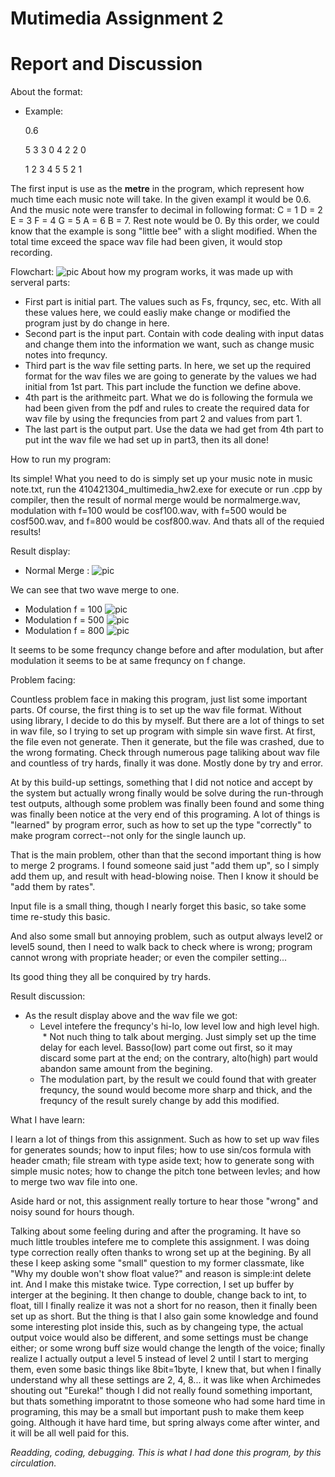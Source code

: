 # Mutimedia Assignment 2

# Report and Discussion
About the format:
* Example:

  0.6

  5 3 3 0 4 2 2 0

  1 2 3 4 5 5 2 1

The first input is use as the **metre** in the program, which represent how much time each music note will take.
In the given exampl it would be 0.6. And the music note were transfer to decimal in following format:
C = 1 D = 2 E = 3 F = 4 G = 5 A = 6 B = 7. Rest note would be 0.
By this order, we could know that the example is song "little bee" with a slight modified.
When the total time exceed the space wav file had been given, it would stop recording.
 
Flowchart:
![pic]( https://user-images.githubusercontent.com/33059129/33530090-ff2e9ce6-d8b4-11e7-988f-140c44e02b4e.PNG "flow chart")
About how my program works, it was made up with serveral parts:
* First part is initial part. The values such as Fs, frquncy, sec, etc. With all these values here, we could easliy make
  change or modified the program just by do change in here.
* Second part is the input part. Contain with code dealing with input datas and change them into the information we want, such as 
  change music notes into frequncy.
* Third part is the wav file setting parts. In here, we set up the required format for the wav files we are going to generate
  by the values we had initial from 1st part. This part include the function we define above.
* 4th part is the arithmeitc part. What we do is following the formula we had been given from the pdf and rules to create the 
  required data for wav file by using the frequncies from part 2 and values from part 1.
* The last part is the output part. Use the data we had get from 4th part to put int the wav file we had set up in part3, then
  its all done!
   
How to run my program:

Its simple! What you need to do is simply set up your music note in music note.txt, run the 410421304_multimedia_hw2.exe for execute
or run .cpp by compiler, then the result of normal merge would be normalmerge.wav, modulation with f=100 would be cosf100.wav, with
f=500 would be cosf500.wav, and f=800 would be cosf800.wav. And thats all of the requied results!

Result display:
* Normal Merge :
![pic]( https://user-images.githubusercontent.com/33059129/33530100-3c3c059c-d8b5-11e7-9166-5a388a56c4b3.PNG "normal merge")
 
 We can see that two wave merge to one.
 
 * Modulation f = 100
![pic]( https://user-images.githubusercontent.com/33059129/33530120-5e92b3b6-d8b5-11e7-9248-cc6e74d42e5e.PNG "100")
* Modulation f = 500
![pic]( https://user-images.githubusercontent.com/33059129/33530126-7daafb32-d8b5-11e7-96b2-65b3cee715b4.PNG "500")
* Modulation f = 800
![pic]( https://user-images.githubusercontent.com/33059129/33530128-8bfb5254-d8b5-11e7-8430-aee6737f4946.PNG "800")

It seems to be some frequncy change before and after modulation, but after modulation it seems to be at same frequncy on f change.


Problem facing:

Countless problem face in making this program, just list some important parts.
Of course, the first thing is to set up the wav file format. Without using library, I decide to do this by myself. But there are a
lot of things to set in wav file, so I trying to set up program with simple sin wave first. At first, the file even not generate. Then
it generate, but the file was crashed, due to the wrong formating. Check through numerous page taliking about wav file and countless of
try hards, finally it was done. Mostly done by try and error.

At by this build-up settings, something that I did not notice and accept by the system but actually wrong finally would be solve during the run-through test outputs, although some problem was finally been found and some thing was finally been notice at the very end of this programing. A lot of things is "learned" by program error, such as how to set up the type "correctly" to make program correct--not only for the single launch up.

That is the main problem, other than that the second important thing is how to merge 2 programs. I found someone said just "add them up", so I simply add them up, and result with head-blowing noise. Then I know it should be "add them by rates".

Input file is a small thing, though I nearly forget this basic, so take some time re-study this basic.

And also some small but annoying problem, such as output always level2 or level5 sound, then I need to walk back to check where is wrong; program cannot wrong with propriate header; or even the compiler setting...

Its good thing they all be conquired by try hards.

Result discussion:

* As the result display above and the wav file we got:
  * Level intefere the frequncy's hi-lo, low level low and high level high.
  * Not nuch thing to talk about merging. Just simply set up the time delay for each level. Basso(low) part come out first, so it
    may discard some part at the end; on the contrary, alto(high) part would abandon same amount from the begining.
  * The modulation part, by the result we could found that with greater frequncy, the sound would become more sharp and thick, and
    the frequncy of the result surely change by add this modified.

What I have learn:

I learn a lot of things from this assignment. Such as how to set up wav files for generates sounds; how to input files; how to use 
sin/cos formula with header cmath; file stream with type aside text; how to generate song with simple music notes; how to change the
pitch tone between levles; and how to merge two wav file into one.

Aside hard or not, this assignment really torture to hear those "wrong" and noisy sound for hours though.

Talking about some feeling during and after the programing. It have so much little troubles intefere me to complete this assignment.
I was doing type correction really often thanks to wrong set up at the begining. By all these I keep asking some "small" question to
my former classmate, like "Why my double won't show float value?" and reason is simple:int delete int. And I make this mistake twice.
Type correction, I set up buffer by interger at the begining. It then change to double, change back to int, to float, till I finally
realize it was not a short for no reason, then it finally been set up as short. But the thing is that I also gain some knowledge and
found some interesting plot inside this, such as by changeing type, the actual output voice would also be different, and some settings must be change either; or some wrong buff size would change the length of the voice; finally realize I actually output a level 5 instead of level 2 until I start to merging them, even some basic things like 8bit=1byte, I knew that, but when I finally understand why all these settings are 2, 4, 8... it was like when Archimedes shouting out "Eureka!" though I did not really found something important, but thats something imporatnt to those someone who had some hard time in programing, this may be a small but important push to make them keep going. Although it have hard time, but spring always come after winter, and it will be all well paid for this.


*Readding, coding, debugging. This is what I had done this program, by this circulation.*
  
